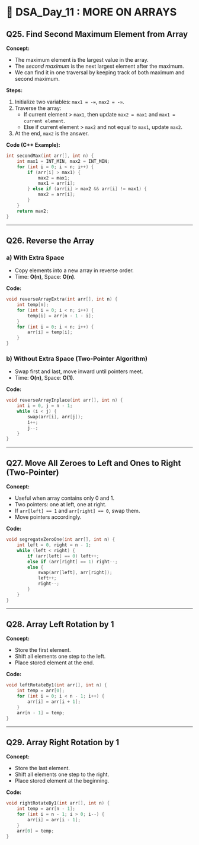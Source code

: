 # 📘 DSA_Day_11 : MORE ON ARRAYS

## Q25. Find Second Maximum Element from Array

**Concept:**  
- The maximum element is the largest value in the array.  
- The *second maximum* is the next largest element after the maximum.  
- We can find it in one traversal by keeping track of both maximum and second maximum.

**Steps:**  
1. Initialize two variables: `max1 = -∞`, `max2 = -∞`.  
2. Traverse the array:  
   - If current element > `max1`, then update `max2 = max1` and `max1 = current element`.  
   - Else if current element > `max2` and not equal to `max1`, update `max2`.  
3. At the end, `max2` is the answer.

**Code (C++ Example):**
```cpp
int secondMax(int arr[], int n) {
    int max1 = INT_MIN, max2 = INT_MIN;
    for (int i = 0; i < n; i++) {
        if (arr[i] > max1) {
            max2 = max1;
            max1 = arr[i];
        } else if (arr[i] > max2 && arr[i] != max1) {
            max2 = arr[i];
        }
    }
    return max2;
}
```

---

## Q26. Reverse the Array

### a) With Extra Space
- Copy elements into a new array in reverse order.  
- Time: **O(n)**, Space: **O(n)**.

**Code:**
```cpp
void reverseArrayExtra(int arr[], int n) {
    int temp[n];
    for (int i = 0; i < n; i++) {
        temp[i] = arr[n - 1 - i];
    }
    for (int i = 0; i < n; i++) {
        arr[i] = temp[i];
    }
}
```

### b) Without Extra Space (Two-Pointer Algorithm)
- Swap first and last, move inward until pointers meet.  
- Time: **O(n)**, Space: **O(1)**.

**Code:**
```cpp
void reverseArrayInplace(int arr[], int n) {
    int i = 0, j = n - 1;
    while (i < j) {
        swap(arr[i], arr[j]);
        i++;
        j--;
    }
}
```

---

## Q27. Move All Zeroes to Left and Ones to Right (Two-Pointer)

**Concept:**  
- Useful when array contains only 0 and 1.  
- Two pointers: one at left, one at right.  
- If `arr[left] == 1` and `arr[right] == 0`, swap them.  
- Move pointers accordingly.

**Code:**
```cpp
void segregateZeroOne(int arr[], int n) {
    int left = 0, right = n - 1;
    while (left < right) {
        if (arr[left] == 0) left++;
        else if (arr[right] == 1) right--;
        else {
            swap(arr[left], arr[right]);
            left++;
            right--;
        }
    }
}
```

---

## Q28. Array Left Rotation by 1

**Concept:**  
- Store the first element.  
- Shift all elements one step to the left.  
- Place stored element at the end.  

**Code:**
```cpp
void leftRotateBy1(int arr[], int n) {
    int temp = arr[0];
    for (int i = 0; i < n - 1; i++) {
        arr[i] = arr[i + 1];
    }
    arr[n - 1] = temp;
}
```

---

## Q29. Array Right Rotation by 1

**Concept:**  
- Store the last element.  
- Shift all elements one step to the right.  
- Place stored element at the beginning.  

**Code:**
```cpp
void rightRotateBy1(int arr[], int n) {
    int temp = arr[n - 1];
    for (int i = n - 1; i > 0; i--) {
        arr[i] = arr[i - 1];
    }
    arr[0] = temp;
}
```
